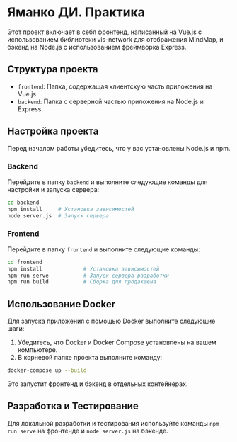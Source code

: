 # Яманко ДИ. Практика

Этот проект включает в себя фронтенд, написанный на Vue.js с использованием библиотеки vis-network для отображения MindMap, и бэкенд на Node.js с использованием фреймворка Express.

## Структура проекта

- `frontend`: Папка, содержащая клиентскую часть приложения на Vue.js.
- `backend`: Папка с серверной частью приложения на Node.js и Express.

## Настройка проекта

Перед началом работы убедитесь, что у вас установлены Node.js и npm.

### Backend

Перейдите в папку `backend` и выполните следующие команды для настройки и запуска сервера:

```bash
cd backend
npm install     # Установка зависимостей
node server.js  # Запуск сервера
```

### Frontend

Перейдите в папку `frontend` и выполните следующие команды:

```bash
cd frontend
npm install             # Установка зависимостей
npm run serve           # Запуск сервера разработки
npm run build           # Сборка для продакшена
```

## Использование Docker

Для запуска приложения с помощью Docker выполните следующие шаги:

1. Убедитесь, что Docker и Docker Compose установлены на вашем компьютере.
2. В корневой папке проекта выполните команду:

```bash
docker-compose up --build
```

Это запустит фронтенд и бэкенд в отдельных контейнерах.

## Разработка и Тестирование

Для локальной разработки и тестирования используйте команды `npm run serve` на фронтенде и `node server.js` на бэкенде.